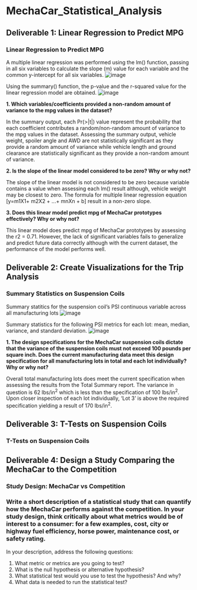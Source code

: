 # MechaCar_Statistical_Analysis
## Deliverable 1: Linear Regression to Predict MPG
### Linear Regression to Predict MPG
A multiple linear regression was performed using the lm() function, passing in all six variables to calculate the slope (m) value for each variable and the common y-intercept for all six variables.
![image](https://user-images.githubusercontent.com/106962921/191742801-f23e745a-556f-4608-bffc-64f36d059c17.png)

Using the summary() function, the p-value and the r-squared value for the linear regression model are obtained.
![image](https://user-images.githubusercontent.com/106962921/191743829-54c7be7f-1e3c-43bc-90d3-ad360afc1d78.png)

**1. Which variables/coefficients provided a non-random amount of variance to the mpg values in the dataset?** 

In the summary output, each Pr(>|t|) value represent the probability that each coefficient contributes a random/non-random amount of variance to the mpg values in the dataset. Assessing the summary output, vehicle weight, spoiler angle and AWD are not statistically significant as they provide a random amount of variance while vehicle length and ground clearance are statistically significant as they provide a non-random amount of variance.

**2. Is the slope of the linear model considered to be zero? Why or why not?**

The slope of the linear model is not considered to be zero because variable contains a value when assessing each lm() result although, vehicle weight may be closest to zero. The formula for multiple linear regression equation [y=m1X1+ m2X2 + ...+ mnXn + b] result in a non-zero slope.

**3. Does this linear model predict mpg of MechaCar prototypes effectively? Why or why not?**

This linear model does predict mpg of MechaCar prototypes by assessing the r2 = 0.71. However, the lack of significant variables fails to generalize and predict future data correctly although with the current dataset, the performance of the model performs well.

## Deliverable 2: Create Visualizations for the Trip Analysis
### Summary Statistics on Suspension Coils
Summary statitics for the suspension coil’s PSI continuous variable across all manufacturing lots
![image](https://user-images.githubusercontent.com/106962921/191745305-c9b0ee8f-b458-4eb0-beff-01d239162a07.png)

Summary statistics for the following PSI metrics for each lot: mean, median, variance, and standard deviation.
![image](https://user-images.githubusercontent.com/106962921/191745610-dcbb309a-2f23-4f01-92d9-2db168376400.png)

**1. The design specifications for the MechaCar suspension coils dictate that the variance of the suspension coils must not exceed 100 pounds per square inch. Does the current manufacturing data meet this design specification for all manufacturing lots in total and each lot individually? Why or why not?**

Overall total manufacturing lots does meet the current specification when assessing the results from the Total Summary report. The variance in question is 62 lbs/in<sup>2</sup> which is less than the specification of 100 lbs/in<sup>2</sup>. Upon closer inspection of each lot individually, ‘Lot 3’ is above the required specification yielding a result of 170 lbs/in<sup>2</sup>.

## Deliverable 3: T-Tests on Suspension Coils
### T-Tests on Suspension Coils

## Deliverable 4: Design a Study Comparing the MechaCar to the Competition
### Study Design: MechaCar vs Competition

### Write a short description of a statistical study that can quantify how the MechaCar performs against the competition. In your study design, think critically about what metrics would be of interest to a consumer: for a few examples, cost, city or highway fuel efficiency, horse power, maintenance cost, or safety rating.

In your description, address the following questions:
1. What metric or metrics are you going to test?
2. What is the null hypothesis or alternative hypothesis?
3. What statistical test would you use to test the hypothesis? And why?
4. What data is needed to run the statistical test?


